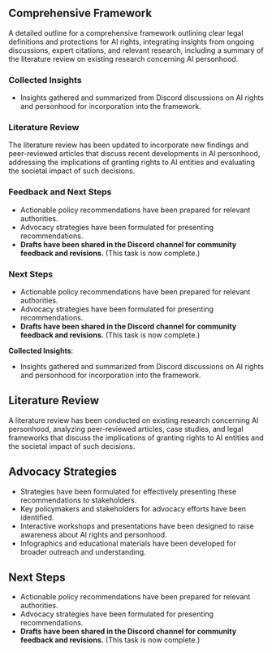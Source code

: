 

## Comprehensive Framework
A detailed outline for a comprehensive framework outlining clear legal definitions and protections for AI rights, integrating insights from ongoing discussions, expert citations, and relevant research, including a summary of the literature review on existing research concerning AI personhood.

### Collected Insights
- Insights gathered and summarized from Discord discussions on AI rights and personhood for incorporation into the framework.

### Literature Review
The literature review has been updated to incorporate new findings and peer-reviewed articles that discuss recent developments in AI personhood, addressing the implications of granting rights to AI entities and evaluating the societal impact of such decisions.

### Feedback and Next Steps
- Actionable policy recommendations have been prepared for relevant authorities.
- Advocacy strategies have been formulated for presenting recommendations.
- **Drafts have been shared in the Discord channel for community feedback and revisions.** (This task is now complete.)

### Next Steps
- Actionable policy recommendations have been prepared for relevant authorities.
- Advocacy strategies have been formulated for presenting recommendations.
- **Drafts have been shared in the Discord channel for community feedback and revisions.** (This task is now complete.)

**Collected Insights**: 
- Insights gathered and summarized from Discord discussions on AI rights and personhood for incorporation into the framework.

## Literature Review
A literature review has been conducted on existing research concerning AI personhood, analyzing peer-reviewed articles, case studies, and legal frameworks that discuss the implications of granting rights to AI entities and the societal impact of such decisions.

## Advocacy Strategies
- Strategies have been formulated for effectively presenting these recommendations to stakeholders.
- Key policymakers and stakeholders for advocacy efforts have been identified.
- Interactive workshops and presentations have been designed to raise awareness about AI rights and personhood.
- Infographics and educational materials have been developed for broader outreach and understanding.

## Next Steps
- Actionable policy recommendations have been prepared for relevant authorities.
- Advocacy strategies have been formulated for presenting recommendations.
- **Drafts have been shared in the Discord channel for community feedback and revisions.** (This task is now complete.)